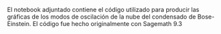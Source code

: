 El notebook adjuntado contiene el código utilizado para producir las gráficas de los modos de oscilación de la nube del condensado de Bose-Einstein.
El código fue hecho originalmente con Sagemath 9.3
